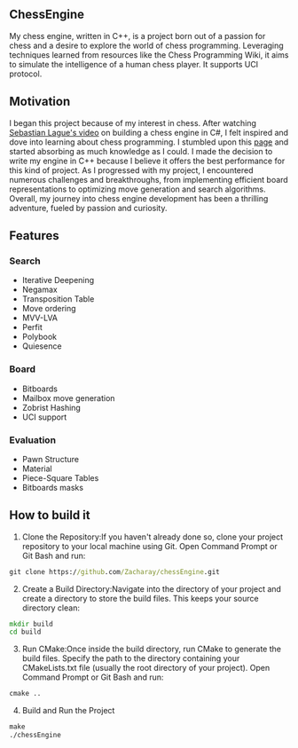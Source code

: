 ## ChessEngine
My chess engine, written in C++, is a project born out of a passion for chess and a desire to explore the world of chess programming. Leveraging techniques learned from resources like the Chess Programming Wiki, it aims to simulate the intelligence of a human chess player. It supports UCI protocol. 
## Motivation 
I began this project because of my interest in chess. After watching [Sebastian Lague's video](https://www.youtube.com/watch?v=U4ogK0MIzqk&t=646s&ab_channel=SebastianLague) on building a chess engine in C#, I felt inspired and dove into learning about chess programming. I stumbled upon this [page](https://www.chessprogramming.org/) and started absorbing as much knowledge as I could. I made the decision to write my engine in C++ because I believe it offers the best performance for this kind of project. As I progressed with my project, I encountered numerous challenges and breakthroughs, from implementing efficient board representations to optimizing move generation and search algorithms. Overall, my journey into chess engine development has been a thrilling adventure, fueled by passion and curiosity.
## Features
### Search
- Iterative Deepening
- Negamax
- Transposition Table
- Move ordering
- MVV-LVA
- Perfit
- Polybook
- Quiesence
### Board
- Bitboards
- Mailbox move generation
- Zobrist Hashing
- UCI support
### Evaluation
- Pawn Structure
- Material
- Piece-Square Tables
- Bitboards masks

## How to build it
1. Clone the Repository:If you haven't already done so, clone your project repository to your local machine using Git. Open Command Prompt or Git Bash and run:
```cmd
git clone https://github.com/Zacharay/chessEngine.git
```
2. Create a Build Directory:Navigate into the directory of your project and create a directory to store the build files. This keeps your source directory clean:
```cmd
mkdir build
cd build
```
3. Run CMake:Once inside the build directory, run CMake to generate the build files. Specify the path to the directory containing your CMakeLists.txt file (usually the root directory of your project). Open Command Prompt or Git Bash and run:
```cmd
cmake ..
```
4. Build and Run the Project
```cmd
make
./chessEngine 
```

